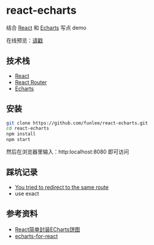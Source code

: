 react-echarts
=============
结合 [React](https://reactjs.org 'React') 和 [Echarts](http://echarts.baidu.com/index.html 'Echarts') 写点 demo

在线预览：[请戳](http://show.funlee.cn/react-echarts/index.html '在线预览')

技术栈
------
* [React](https://reactjs.org 'React')
* [React Router](https://reacttraining.com/react-router/web/guides/philosophy 'React Router')
* [Echarts](http://echarts.baidu.com/index.html 'Echarts')

安装
----
```bash
git clone https://github.com/funlee/react-echarts.git
cd react-echarts
npm install
npm start
```
然后在浏览器里输入：http:localhost:8080 即可访问

踩坑记录
---------
* [You tried to redirect to the same route ](https://github.com/guyellis/learn/issues/205 'about React Router')
* use exact

参考资料
-------------
* [React简单封装ECharts饼图](https://github.com/axuebin/react-echarts-demo 'react-echarts-demo')
* [echarts-for-react](https://github.com/hustcc/echarts-for-react 'echarts-for-react')
